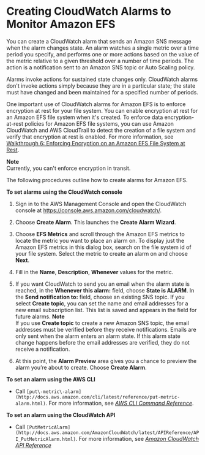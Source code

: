 # Creating CloudWatch Alarms to Monitor Amazon EFS<a name="creating_alarms"></a>

You can create a CloudWatch alarm that sends an Amazon SNS message when the alarm changes state\. An alarm watches a single metric over a time period you specify, and performs one or more actions based on the value of the metric relative to a given threshold over a number of time periods\. The action is a notification sent to an Amazon SNS topic or Auto Scaling policy\.

Alarms invoke actions for sustained state changes only\. CloudWatch alarms don't invoke actions simply because they are in a particular state; the state must have changed and been maintained for a specified number of periods\. 

One important use of CloudWatch alarms for Amazon EFS is to enforce encryption at rest for your file system\. You can enable encryption at rest for an Amazon EFS file system when it's created\. To enforce data encryption\-at\-rest policies for Amazon EFS file systems, you can use Amazon CloudWatch and AWS CloudTrail to detect the creation of a file system and verify that encryption at rest is enabled\. For more information, see [Walkthrough 6: Enforcing Encryption on an Amazon EFS File System at Rest](efs-enforce-encryption.md)\.

**Note**  
Currently, you can't enforce encryption in transit\.

The following procedures outline how to create alarms for Amazon EFS\.

**To set alarms using the CloudWatch console**

1. Sign in to the AWS Management Console and open the CloudWatch console at [https://console\.aws\.amazon\.com/cloudwatch/](https://console.aws.amazon.com/cloudwatch/)\.

1.  Choose **Create Alarm**\. This launches the **Create Alarm Wizard**\. 

1. Choose **EFS Metrics** and scroll through the Amazon EFS metrics to locate the metric you want to place an alarm on\. To display just the Amazon EFS metrics in this dialog box, search on the file system id of your file system\. Select the metric to create an alarm on and choose **Next**\.

1.  Fill in the **Name**, **Description**, **Whenever** values for the metric\. 

1. If you want CloudWatch to send you an email when the alarm state is reached, in the **Whenever this alarm:** field, choose **State is ALARM**\. In the **Send notification to:** field, choose an existing SNS topic\. If you select **Create topic**, you can set the name and email addresses for a new email subscription list\. This list is saved and appears in the field for future alarms\.
**Note**  
 If you use **Create topic** to create a new Amazon SNS topic, the email addresses must be verified before they receive notifications\. Emails are only sent when the alarm enters an alarm state\. If this alarm state change happens before the email addresses are verified, they do not receive a notification\.

1.  At this point, the **Alarm Preview** area gives you a chance to preview the alarm you’re about to create\. Choose **Create Alarm**\. 

**To set an alarm using the AWS CLI**
+ Call `[put\-metric\-alarm](http://docs.aws.amazon.com/cli/latest/reference/put-metric-alarm.html)`\. For more information, see *[AWS CLI Command Reference](http://docs.aws.amazon.com/cli/latest/reference/)*\.

**To set an alarm using the CloudWatch API**
+ Call `[PutMetricAlarm](http://docs.aws.amazon.com/AmazonCloudWatch/latest/APIReference/API_PutMetricAlarm.html)`\. For more information, see *[Amazon CloudWatch API Reference](http://docs.aws.amazon.com/AmazonCloudWatch/latest/APIReference/)* 